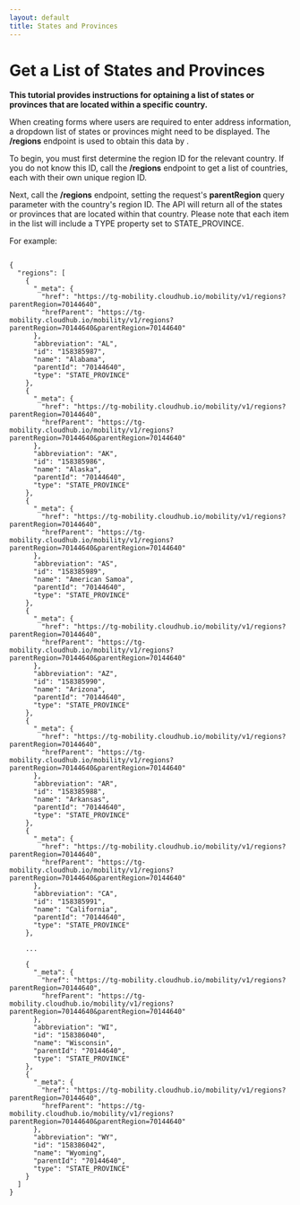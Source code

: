 ```yaml
---
layout: default
title: States and Provinces
---
```



# Get a List of States and Provinces

**This tutorial provides instructions for optaining a list of states or provinces that are located within a specific country.**
<br/>

When creating forms where users are required to enter address information, a dropdown list of states or provinces might need to be displayed. The **/regions** endpoint is used to obtain this data by . 

To begin, you must first determine the region ID for the relevant country. If you do not know this ID, call the **/regions** endpoint to get a list of countries, each with their own unique region ID.

Next, call the **/regions** endpoint, setting the request's **parentRegion** query parameter with the country's region ID. The API will return all of the states or provinces that are located within that country. Please note that each item in the list will include a TYPE property set to STATE_PROVINCE.

For example:


```

{
  "regions": [
    {
      "_meta": {
        "href": "https://tg-mobility.cloudhub.io/mobility/v1/regions?parentRegion=70144640",
        "hrefParent": "https://tg-mobility.cloudhub.io/mobility/v1/regions?parentRegion=70144640&parentRegion=70144640"
      },
      "abbreviation": "AL",
      "id": "158385987",
      "name": "Alabama",
      "parentId": "70144640",
      "type": "STATE_PROVINCE"
    },
    {
      "_meta": {
        "href": "https://tg-mobility.cloudhub.io/mobility/v1/regions?parentRegion=70144640",
        "hrefParent": "https://tg-mobility.cloudhub.io/mobility/v1/regions?parentRegion=70144640&parentRegion=70144640"
      },
      "abbreviation": "AK",
      "id": "158385986",
      "name": "Alaska",
      "parentId": "70144640",
      "type": "STATE_PROVINCE"
    },
    {
      "_meta": {
        "href": "https://tg-mobility.cloudhub.io/mobility/v1/regions?parentRegion=70144640",
        "hrefParent": "https://tg-mobility.cloudhub.io/mobility/v1/regions?parentRegion=70144640&parentRegion=70144640"
      },
      "abbreviation": "AS",
      "id": "158385989",
      "name": "American Samoa",
      "parentId": "70144640",
      "type": "STATE_PROVINCE"
    },
    {
      "_meta": {
        "href": "https://tg-mobility.cloudhub.io/mobility/v1/regions?parentRegion=70144640",
        "hrefParent": "https://tg-mobility.cloudhub.io/mobility/v1/regions?parentRegion=70144640&parentRegion=70144640"
      },
      "abbreviation": "AZ",
      "id": "158385990",
      "name": "Arizona",
      "parentId": "70144640",
      "type": "STATE_PROVINCE"
    },
    {
      "_meta": {
        "href": "https://tg-mobility.cloudhub.io/mobility/v1/regions?parentRegion=70144640",
        "hrefParent": "https://tg-mobility.cloudhub.io/mobility/v1/regions?parentRegion=70144640&parentRegion=70144640"
      },
      "abbreviation": "AR",
      "id": "158385988",
      "name": "Arkansas",
      "parentId": "70144640",
      "type": "STATE_PROVINCE"
    },
    {
      "_meta": {
        "href": "https://tg-mobility.cloudhub.io/mobility/v1/regions?parentRegion=70144640",
        "hrefParent": "https://tg-mobility.cloudhub.io/mobility/v1/regions?parentRegion=70144640&parentRegion=70144640"
      },
      "abbreviation": "CA",
      "id": "158385991",
      "name": "California",
      "parentId": "70144640",
      "type": "STATE_PROVINCE"
    },

    ... 

    {
      "_meta": {
        "href": "https://tg-mobility.cloudhub.io/mobility/v1/regions?parentRegion=70144640",
        "hrefParent": "https://tg-mobility.cloudhub.io/mobility/v1/regions?parentRegion=70144640&parentRegion=70144640"
      },
      "abbreviation": "WI",
      "id": "158386040",
      "name": "Wisconsin",
      "parentId": "70144640",
      "type": "STATE_PROVINCE"
    },
    {
      "_meta": {
        "href": "https://tg-mobility.cloudhub.io/mobility/v1/regions?parentRegion=70144640",
        "hrefParent": "https://tg-mobility.cloudhub.io/mobility/v1/regions?parentRegion=70144640&parentRegion=70144640"
      },
      "abbreviation": "WY",
      "id": "158386042",
      "name": "Wyoming",
      "parentId": "70144640",
      "type": "STATE_PROVINCE"
    }
  ]
}

```
